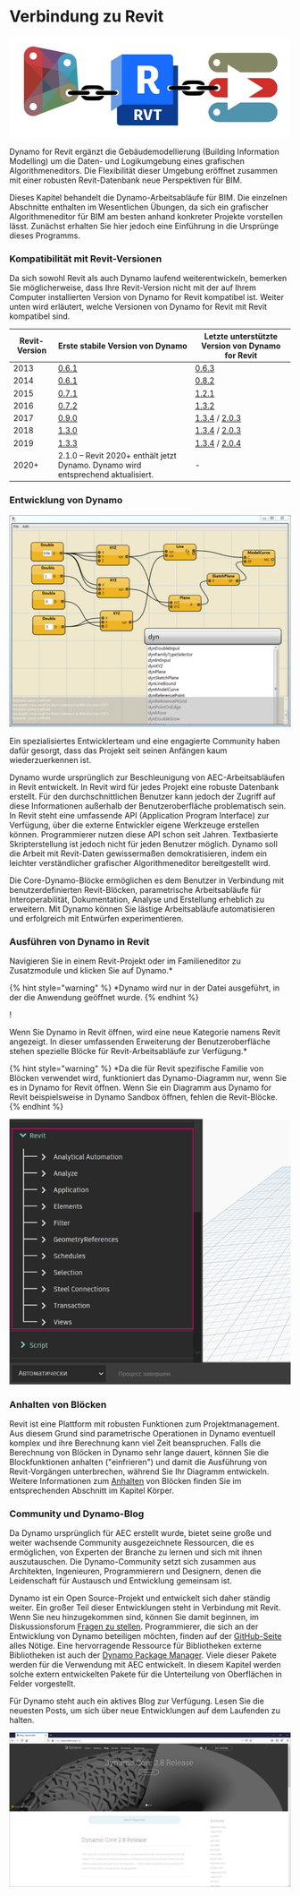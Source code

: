 # Verbindung zu Revit

![](images/1/revitconnectionlink.jpg)

Dynamo for Revit ergänzt die Gebäudemodellierung (Building Information Modelling) um die Daten- und Logikumgebung eines grafischen Algorithmeneditors. Die Flexibilität dieser Umgebung eröffnet zusammen mit einer robusten Revit-Datenbank neue Perspektiven für BIM.

Dieses Kapitel behandelt die Dynamo-Arbeitsabläufe für BIM. Die einzelnen Abschnitte enthalten im Wesentlichen Übungen, da sich ein grafischer Algorithmeneditor für BIM am besten anhand konkreter Projekte vorstellen lässt. Zunächst erhalten Sie hier jedoch eine Einführung in die Ursprünge dieses Programms.

### Kompatibilität mit Revit-Versionen

Da sich sowohl Revit als auch Dynamo laufend weiterentwickeln, bemerken Sie möglicherweise, dass Ihre Revit-Version nicht mit der auf Ihrem Computer installierten Version von Dynamo for Revit kompatibel ist. Weiter unten wird erläutert, welche Versionen von Dynamo for Revit mit Revit kompatibel sind.

| Revit-Version | Erste stabile Version von Dynamo                                                       | Letzte unterstützte Version von Dynamo for Revit                                                                                                                                |
| ------------- | --------------------------------------------------------------------------------- | ---------------------------------------------------------------------------------------------------------------------------------------------------------------------- |
| 2013          | [0.6.1](http://dyn-builds-data.s3-us-west-2.amazonaws.com/DynamoInstall0.6.1.exe) | [0.6.3](http://dyn-builds-data.s3-us-west-2.amazonaws.com/DynamoInstall0.6.3.exe)                                                                                      |
| 2014          | [0.6.1](http://dyn-builds-data.s3-us-west-2.amazonaws.com/DynamoInstall0.6.1.exe) | [0.8.2](http://dyn-builds-data.s3-us-west-2.amazonaws.com/DynamoInstall0.8.2.exe)                                                                                      |
| 2015          | [0.7.1](http://dyn-builds-data.s3-us-west-2.amazonaws.com/DynamoInstall0.7.1.exe) | [1.2.1](http://dyn-builds-data.s3-us-west-2.amazonaws.com/DynamoInstall1.2.1.exe)                                                                                      |
| 2016          | [0.7.2](http://dyn-builds-data.s3-us-west-2.amazonaws.com/DynamoInstall0.7.2.exe) | [1.3.2](http://dyn-builds-data.s3-us-west-2.amazonaws.com/DynamoInstall1.3.2.exe)                                                                                      |
| 2017          | [0.9.0](http://dyn-builds-data.s3-us-west-2.amazonaws.com/DynamoInstall0.9.0.exe) | [1.3.4](http://dyn-builds-data.s3-us-west-2.amazonaws.com/DynamoInstall1.3.4.exe) / [2.0.3](https://dyn-builds-data.s3-us-west-2.amazonaws.com/DynamoInstall2.0.3.exe) |
| 2018          | [1.3.0](http://dyn-builds-data.s3-us-west-2.amazonaws.com/DynamoInstall1.3.0.exe) | [1.3.4](http://dyn-builds-data.s3-us-west-2.amazonaws.com/DynamoInstall1.3.4.exe) / [2.0.3](https://dyn-builds-data.s3-us-west-2.amazonaws.com/DynamoInstall2.0.3.exe) |
| 2019          | [1.3.3](http://dyn-builds-data.s3-us-west-2.amazonaws.com/DynamoInstall1.3.3.exe) | [1.3.4](http://dyn-builds-data.s3-us-west-2.amazonaws.com/DynamoInstall1.3.4.exe) / [2.0.4](https://dyn-builds-data.s3-us-west-2.amazonaws.com/DynamoInstall2.0.4.exe) |
| 2020+         | 2.1.0 – Revit 2020+ enthält jetzt Dynamo. Dynamo wird entsprechend aktualisiert.      | -                                                                                                                                                                    |

### Entwicklung von Dynamo

![Verlauf](images/1/earlyScreenshot.jpg)

Ein spezialisiertes Entwicklerteam und eine engagierte Community haben dafür gesorgt, dass das Projekt seit seinen Anfängen kaum wiederzuerkennen ist.

Dynamo wurde ursprünglich zur Beschleunigung von AEC-Arbeitsabläufen in Revit entwickelt. In Revit wird für jedes Projekt eine robuste Datenbank erstellt. Für den durchschnittlichen Benutzer kann jedoch der Zugriff auf diese Informationen außerhalb der Benutzeroberfläche problematisch sein. In Revit steht eine umfassende API (Application Program Interface) zur Verfügung, über die externe Entwickler eigene Werkzeuge erstellen können. Programmierer nutzen diese API schon seit Jahren. Textbasierte Skripterstellung ist jedoch nicht für jeden Benutzer möglich. Dynamo soll die Arbeit mit Revit-Daten gewissermaßen demokratisieren, indem ein leichter verständlicher grafischer Algorithmeneditor bereitgestellt wird.

Die Core-Dynamo-Blöcke ermöglichen es dem Benutzer in Verbindung mit benutzerdefinierten Revit-Blöcken, parametrische Arbeitsabläufe für Interoperabilität, Dokumentation, Analyse und Erstellung erheblich zu erweitern. Mit Dynamo können Sie lästige Arbeitsabläufe automatisieren und erfolgreich mit Entwürfen experimentieren.

### Ausführen von Dynamo in Revit

Navigieren Sie in einem Revit-Projekt oder im Familieneditor zu Zusatzmodule und klicken Sie auf Dynamo.*

{% hint style="warning" %} *Dynamo wird nur in der Datei ausgeführt, in der die Anwendung geöffnet wurde. {% endhint %}

\![](<../2_setup_for_dynamo/images/launchdynamofromrevit (1).jpg>)

Wenn Sie Dynamo in Revit öffnen, wird eine neue Kategorie namens Revit angezeigt. In dieser umfassenden Erweiterung der Benutzeroberfläche stehen spezielle Blöcke für Revit-Arbeitsabläufe zur Verfügung.*

{% hint style="warning" %} *Da die für Revit spezifische Familie von Blöcken verwendet wird, funktioniert das Dynamo-Diagramm nur, wenn Sie es in Dynamo for Revit öffnen. Wenn Sie ein Diagramm aus Dynamo for Revit beispielsweise in Dynamo Sandbox öffnen, fehlen die Revit-Blöcke. {% endhint %}

![](images/1/revitconnection-runningdynamoinrevit02.jpg)

### Anhalten von Blöcken

Revit ist eine Plattform mit robusten Funktionen zum Projektmanagement. Aus diesem Grund sind parametrische Operationen in Dynamo eventuell komplex und ihre Berechnung kann viel Zeit beanspruchen. Falls die Berechnung von Blöcken in Dynamo sehr lange dauert, können Sie die Blockfunktionen anhalten ("einfrieren") und damit die Ausführung von Revit-Vorgängen unterbrechen, während Sie Ihr Diagramm entwickeln. Weitere Informationen zum [Anhalten](../essential-nodes-and-concepts/5\_geometry-for-computational-design/5-6\_solids.md#freezing) von Blöcken finden Sie im entsprechenden Abschnitt im Kapitel Körper.

### Community und Dynamo-Blog

Da Dynamo ursprünglich für AEC erstellt wurde, bietet seine große und weiter wachsende Community ausgezeichnete Ressourcen, die es ermöglichen, von Experten der Branche zu lernen und sich mit ihnen auszutauschen. Die Dynamo-Community setzt sich zusammen aus Architekten, Ingenieuren, Programmierern und Designern, denen die Leidenschaft für Austausch und Entwicklung gemeinsam ist.

Dynamo ist ein Open Source-Projekt und entwickelt sich daher ständig weiter. Ein großer Teil dieser Entwicklungen steht in Verbindung mit Revit. Wenn Sie neu hinzugekommen sind, können Sie damit beginnen, im Diskussionsforum [Fragen zu stellen](http://dynamobim.org/forums/forum/dyn/). Programmierer, die sich an der Entwicklung von Dynamo beteiligen möchten, finden auf der [GitHub-Seite](https://github.com/DynamoDS/Dynamo) alles Nötige. Eine hervorragende Ressource für Bibliotheken externe Bibliotheken ist auch der [Dynamo Package Manager](http://dynamopackages.com). Viele dieser Pakete werden für die Verwendung mit AEC entwickelt. In diesem Kapitel werden solche extern entwickelten Pakete für die Unterteilung von Oberflächen in Felder vorgestellt.

Für Dynamo steht auch ein aktives Blog zur Verfügung. Lesen Sie die neuesten Posts, um sich über neue Entwicklungen auf dem Laufenden zu halten.

![Blog](images/1/blog.png)

